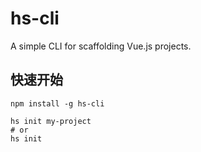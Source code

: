# hs-cli
A simple CLI for scaffolding Vue.js projects.

## 快速开始
```
npm install -g hs-cli

hs init my-project
# or
hs init
```